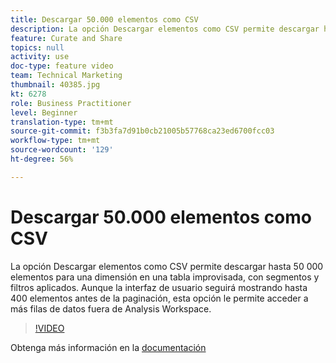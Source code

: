 ```yaml
---
title: Descargar 50.000 elementos como CSV
description: La opción Descargar elementos como CSV permite descargar hasta 50 000 elementos para una dimensión en una tabla improvisada, con segmentos y filtros aplicados. Aunque la interfaz de usuario seguirá mostrando hasta 400 elementos antes de la paginación, esta opción le permite acceder a más filas de datos fuera de Analysis Workspace.
feature: Curate and Share
topics: null
activity: use
doc-type: feature video
team: Technical Marketing
thumbnail: 40385.jpg
kt: 6278
role: Business Practitioner
level: Beginner
translation-type: tm+mt
source-git-commit: f3b3fa7d91b0cb21005b57768ca23ed6700fcc03
workflow-type: tm+mt
source-wordcount: '129'
ht-degree: 56%

---
```



# Descargar 50.000 elementos como CSV

La opción Descargar elementos como CSV permite descargar hasta 50 000 elementos para una dimensión en una tabla improvisada, con segmentos y filtros aplicados. Aunque la interfaz de usuario seguirá mostrando hasta 400 elementos antes de la paginación, esta opción le permite acceder a más filas de datos fuera de Analysis Workspace.

>[!VIDEO](https://video.tv.adobe.com/v/40385/?quality=12&learn=on)

Obtenga más información en la [documentación](https://docs.adobe.com/content/help/es-ES/analytics/analyze/analysis-workspace/curate-share/download-send.html)
